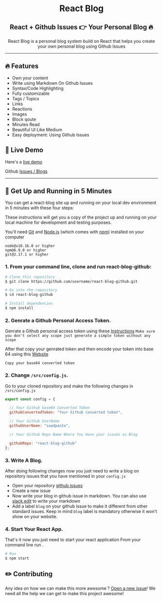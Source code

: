 <h1 align="center">
  React Blog 
</h1>

<h2 align="center">
  React + Github Issues 👉 Your Personal Blog 🔥 
</h2>

<p align="center">
  React Blog is a personal blog system build on React that helps you create your own personal blog using Github Issues  
</p>

---

## :fire: Features

- Own your content
- Write using Markdown On Github Issues
- Syntax/Code Highlighting
- Fully customizable
- Tags / Topics 
- Links
- Reactions 
- Images 
- Block qoute 
- Minutes Read
- Beautiful UI Like Medium
- Easy deployment: Using Github Issues


## :link: Live Demo

Here's a [live demo](https://saadpasta.github.io/react-blog-github/#/)

Github [Issues / Blogs](https://github.com/saadpasta/react-blog-github/issues)


--- 

## 🚀 Get Up and Running in 5 Minutes
You can get a react-blog site up and running on your local dev environment in 5 minutes with these four steps:

These instructions will get you a copy of the project up and running on your local machine for development and testing purposes.

You'll need [Git](https://git-scm.com) and [Node.js](https://nodejs.org/en/download/) (which comes with [npm](http://npmjs.com)) installed on your computer

```
node@v10.16.0 or higher
npm@6.9.0 or higher
git@2.17.1 or higher

```

### 1. From your command line, clone and run react-blog-github:

```bash
# Clone this repository
$ git clone https://github.com/username/react-blog-github.git

# Go into the repository
$ cd react-blog-github

# Install dependencies
$ npm install

```

### 2. **Genrate a Github Personal Access Token.**

Genrate a Github personal access token using these [Instructions](https://help.github.com/en/github/authenticating-to-github/creating-a-personal-access-token-for-the-command-line) `Make sure you don't select any scope just generate a simple token without any scope`

After that copy your genrated token and then encode your token into base 64 using this [Website](http://www.utilities-online.info/base64/)

`Copy your base64 converted token`


### 2. **Change `/src/config.js`.**
Go to your cloned repository and make the following changes in `/src/config.js`

```javascript
export const config = {

  // Your Github base64 Converted Token  
  githubConvertedToken: "Your Github converted token",

  // Your Github UserName
  githubUserName: "saadpasta",

  // Your Github Repo Name Where You Have your issues as Blog

  githubRepo: "react-blog-github"
};

```

### 3. **Write A Blog.**
After doing following changes now you just need to write a blog on repository issues that you have mentioned in your `config.js`

- Open your repository [github issues](https://github.com/saadpasta/react-blog-github/issues)
- Create a new issue 
- Now write your blog in github issue in markdown. You can also use [slack edit](https://stackedit.io/app#) to write your markdown
- Add a label `blog` on your github issue to make it different from other standard issues. Keep in mind `blog` label is mandatory otherwise it won't show on your website.

### 4. **Start Your React App.**
That's it now you just need to start your react application From your command line run . 

```bash
# Run
$ npm start

```


## :pencil2: Contributing

Any idea on how we can make this more awesome ? [Open a new issue](https://github.com/saadpasta/react-blog-github/issues)! We need all the help we can get to make this project awesome!
